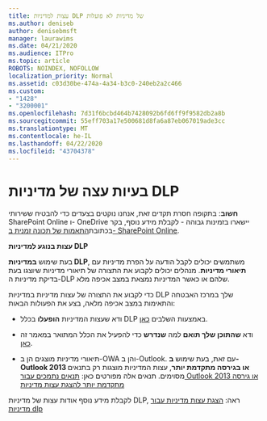 ```yaml
---
title: עצות למדיניות DLP של מדיניות לא פועלות
ms.author: deniseb
author: denisebmsft
manager: laurawims
ms.date: 04/21/2020
ms.audience: ITPro
ms.topic: article
ROBOTS: NOINDEX, NOFOLLOW
localization_priority: Normal
ms.assetid: c03d30be-474a-4a34-b3c0-240eb2a2c466
ms.custom:
- "1428"
- "3200001"
ms.openlocfilehash: 7d31f6bcbd464b7428092b6fd6ff9f9582db2a8b
ms.sourcegitcommit: 55eff703a17e500681d8fa6a87eb067019ade3cc
ms.translationtype: MT
ms.contentlocale: he-IL
ms.lasthandoff: 04/22/2020
ms.locfileid: "43704378"
---
```

# <a name="dlp-policy-tip-issues"></a>בעיות עצה של מדיניות DLP

**חשוב**: בתקופה חסרת תקדים זאת, אנחנו נוקטים בצעדים כדי להבטיח ששירותי SharePoint Online ו- OneDrive יישארו בזמינות גבוהה - לקבלת מידע נוסף, בקר בכתובת[התאמות של תכונה זמנית ב- SharePoint Online](https://aka.ms/ODSPAdjustments).

**עצות בנוגע למדיניות DLP**

בעת שימוש **במדיניות DLP**, משתמשים יכולים לקבל הודעה על הפרת מדיניות עם **תיאורי מדיניות**. מנהלים יכולים לקבוע את התצורה של תיאורי מדיניות שיוצגו בעת בדיקת מדיניות ה-DLP שלהם או כאשר המדיניות נמצאת במצב אכיפה מלא.
  
כדי לקבוע את התצורה של עצות מדיניות במדיניות DLP שלך במרכז האבטחה והתאימות במצב אכיפה מלאה, בצע את הפעולות הבאות:
  
- ודא שעצות המדיניות **הופעלו** בכלל DLP באמצעות השלבים [כאן](https://docs.microsoft.com/office365/securitycompliance/use-notifications-and-policy-tips).

- ודא **שהתוכן שלך תואם** למה **שנדרש** כדי להפעיל את הכלל המתואר במאמר זה [כאן](https://docs.microsoft.com/office365/securitycompliance/what-the-sensitive-information-types-look-for).

- תיאורי מדיניות מוצגים הן ב-OWA והן ב-Outlook. עם זאת, בעת שימוש **ב-Outlook 2013 או בגירסה מתקדמת יותר**, עצות המדיניות מוצגות רק בתנאים מסוימים. תנאים אלה מפורטים כאן: [תנאים נתמכים עבור Outlook 2013 או גירסה מתקדמת יותר להצגת עצות מדיניות](https://docs.microsoft.com/office365/securitycompliance/use-notifications-and-policy-tips#outlook-2013-and-later-supports-showing-policy-tips-for-only-some-conditions)

לקבלת מידע נוסף אודות עצות של מדיניות DLP, ראה: [הצגת עצות מדיניות עבור מדיניות dlp](https://docs.microsoft.com/office365/securitycompliance/use-notifications-and-policy-tips)
  
